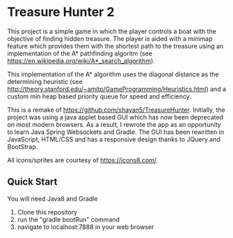 # Treasure Hunter 2
This project is a simple game in which the player controls a boat with the objective of finding hidden treasure. The player is aided with a minimap feature which provides them with the shortest path to the treasure using an implementation of the A* pathfinding algoritm (see https://en.wikipedia.org/wiki/A*_search_algorithm).

This implementation of the A* algorithm uses the diagonal distance as the determining heuristic (see http://theory.stanford.edu/~amitp/GameProgramming/Heuristics.html) and a custom min heap based priority queue for speed and efficiency. 

This is a remake of https://github.com/shayan5/TreasureHunter. Initially, the project was using a java applet based GUI which has now been deprecated on most modern browsers. As a result, I rewrote the app as an opportunity to learn Java Spring Websockets and Gradle. The GUI has been rewritten in JavaScript, HTML/CSS and has a responsive design thanks to JQuery and BootStrap.

All icons/sprites are courtesy of https://icons8.com/. 

## Quick Start
You will need Java8 and Gradle
1. Clone this repository
2. run the "gradle bootRun" command
3. navigate to localhost:7888 in your web browser





